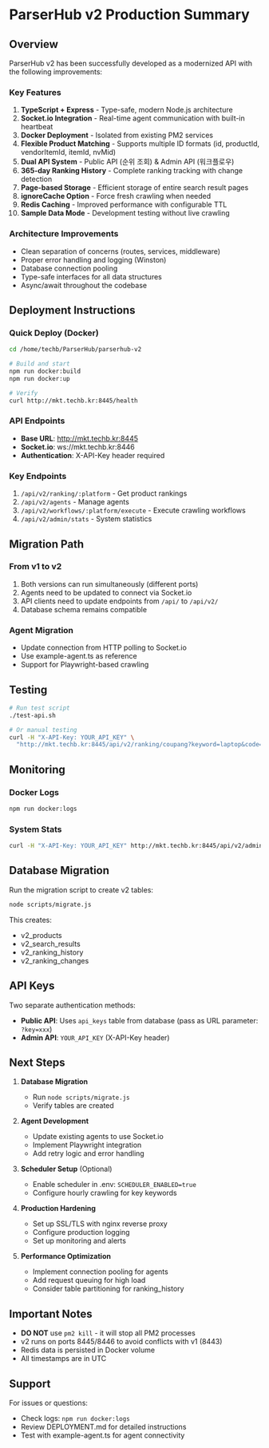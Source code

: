 # ParserHub v2 Production Summary

## Overview

ParserHub v2 has been successfully developed as a modernized API with the following improvements:

### Key Features
1. **TypeScript + Express** - Type-safe, modern Node.js architecture
2. **Socket.io Integration** - Real-time agent communication with built-in heartbeat
3. **Docker Deployment** - Isolated from existing PM2 services
4. **Flexible Product Matching** - Supports multiple ID formats (id, productId, vendorItemId, itemId, nvMid)
5. **Dual API System** - Public API (순위 조회) & Admin API (워크플로우)
6. **365-day Ranking History** - Complete ranking tracking with change detection
7. **Page-based Storage** - Efficient storage of entire search result pages
8. **ignoreCache Option** - Force fresh crawling when needed
9. **Redis Caching** - Improved performance with configurable TTL
10. **Sample Data Mode** - Development testing without live crawling

### Architecture Improvements
- Clean separation of concerns (routes, services, middleware)
- Proper error handling and logging (Winston)
- Database connection pooling
- Type-safe interfaces for all data structures
- Async/await throughout the codebase

## Deployment Instructions

### Quick Deploy (Docker)

```bash
cd /home/techb/ParserHub/parserhub-v2

# Build and start
npm run docker:build
npm run docker:up

# Verify
curl http://mkt.techb.kr:8445/health
```

### API Endpoints

- **Base URL**: http://mkt.techb.kr:8445
- **Socket.io**: ws://mkt.techb.kr:8446
- **Authentication**: X-API-Key header required

### Key Endpoints
1. `/api/v2/ranking/:platform` - Get product rankings
2. `/api/v2/agents` - Manage agents
3. `/api/v2/workflows/:platform/execute` - Execute crawling workflows
4. `/api/v2/admin/stats` - System statistics

## Migration Path

### From v1 to v2
1. Both versions can run simultaneously (different ports)
2. Agents need to be updated to connect via Socket.io
3. API clients need to update endpoints from `/api/` to `/api/v2/`
4. Database schema remains compatible

### Agent Migration
- Update connection from HTTP polling to Socket.io
- Use example-agent.ts as reference
- Support for Playwright-based crawling

## Testing

```bash
# Run test script
./test-api.sh

# Or manual testing
curl -H "X-API-Key: YOUR_API_KEY" \
  "http://mkt.techb.kr:8445/api/v2/ranking/coupang?keyword=laptop&code=123456"
```

## Monitoring

### Docker Logs
```bash
npm run docker:logs
```

### System Stats
```bash
curl -H "X-API-Key: YOUR_API_KEY" http://mkt.techb.kr:8445/api/v2/admin/stats
```

## Database Migration

Run the migration script to create v2 tables:
```bash
node scripts/migrate.js
```

This creates:
- v2_products
- v2_search_results
- v2_ranking_history
- v2_ranking_changes

## API Keys

Two separate authentication methods:
- **Public API**: Uses `api_keys` table from database (pass as URL parameter: `?key=xxx`)
- **Admin API**: `YOUR_API_KEY` (X-API-Key header)

## Next Steps

1. **Database Migration**
   - Run `node scripts/migrate.js`
   - Verify tables are created

2. **Agent Development**
   - Update existing agents to use Socket.io
   - Implement Playwright integration
   - Add retry logic and error handling

3. **Scheduler Setup** (Optional)
   - Enable scheduler in .env: `SCHEDULER_ENABLED=true`
   - Configure hourly crawling for key keywords

4. **Production Hardening**
   - Set up SSL/TLS with nginx reverse proxy
   - Configure production logging
   - Set up monitoring and alerts

5. **Performance Optimization**
   - Implement connection pooling for agents
   - Add request queuing for high load
   - Consider table partitioning for ranking_history

## Important Notes

- **DO NOT** use `pm2 kill` - it will stop all PM2 processes
- v2 runs on ports 8445/8446 to avoid conflicts with v1 (8443)
- Redis data is persisted in Docker volume
- All timestamps are in UTC

## Support

For issues or questions:
- Check logs: `npm run docker:logs`
- Review DEPLOYMENT.md for detailed instructions
- Test with example-agent.ts for agent connectivity